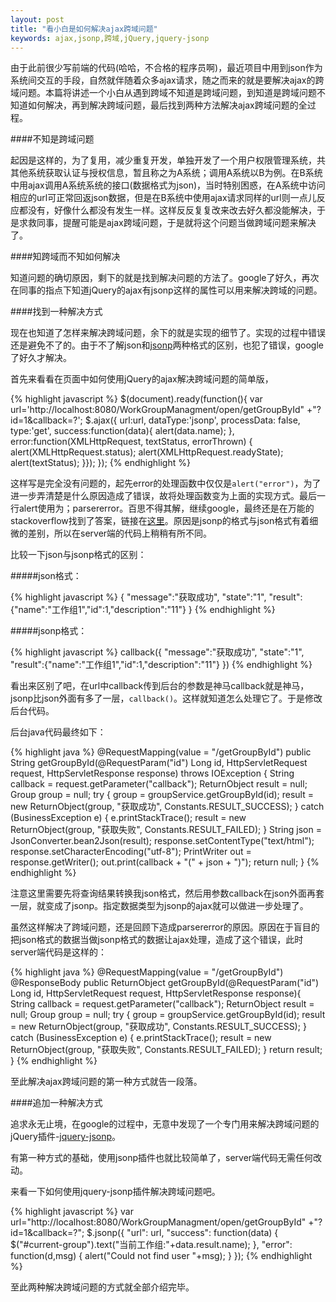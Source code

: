 ```yaml
---
layout: post
title: "看小白是如何解决ajax跨域问题"
keywords: ajax,jsonp,跨域,jQuery,jquery-jsonp
---
```


由于此前很少写前端的代码(哈哈，不合格的程序员啊)，最近项目中用到json作为系统间交互的手段，自然就伴随着众多ajax请求，随之而来的就是要解决ajax的跨域问题。本篇将讲述一个小白从遇到跨域不知道是跨域问题，到知道是跨域问题不知道如何解决，再到解决跨域问题，最后找到两种方法解决ajax跨域问题的全过程。

####不知是跨域问题

起因是这样的，为了复用，减少重复开发，单独开发了一个用户权限管理系统，共其他系统获取认证与授权信息，暂且称之为A系统；调用A系统以B为例。在B系统中用ajax调用A系统系统的接口(数据格式为json)，当时特别困惑，在A系统中访问相应的url可正常回返json数据，但是在B系统中使用ajax请求同样的url则一点儿反应都没有，好像什么都没有发生一样。这样反反复复改来改去好久都没能解决，于是求救同事，提醒可能是ajax跨域问题，于是就将这个问题当做跨域问题来解决了。

####知跨域而不知如何解决

知道问题的确切原因，剩下的就是找到解决问题的方法了。google了好久，再次在同事的指点下知道jQuery的ajax有jsonp这样的属性可以用来解决跨域的问题。

####找到一种解决方式

现在也知道了怎样来解决跨域问题，余下的就是实现的细节了。实现的过程中错误还是避免不了的。由于不了解json和<a href="http://zh.wikipedia.org/wiki/JSONP">jsonp</a>两种格式的区别，也犯了错误，google了好久才解决。

首先来看看在页面中如何使用jQuery的ajax解决跨域问题的简单版，

{% highlight javascript %}
  $(document).ready(function(){
    var url='http://localhost:8080/WorkGroupManagment/open/getGroupById"
        +"?id=1&callback=?';
    $.ajax({
      url:url,
      dataType:'jsonp',
      processData: false, 
      type:'get',
      success:function(data){
        alert(data.name);
      },
      error:function(XMLHttpRequest, textStatus, errorThrown) {
        alert(XMLHttpRequest.status);
        alert(XMLHttpRequest.readyState);
        alert(textStatus);
      }});
    });
{% endhighlight %}

这样写是完全没有问题的，起先error的处理函数中仅仅是`alert("error")`，为了进一步弄清楚是什么原因造成了错误，故将处理函数变为上面的实现方式。最后一行alert使用为；parsererror。百思不得其解，继续google，最终还是在万能的stackoverflow找到了答案，链接在<a href="http://stackoverflow.com/questions/4683114/sending-jsonp-vs-json-data">这里</a>。原因是jsonp的格式与json格式有着细微的差别，所以在server端的代码上稍稍有所不同。

比较一下json与jsonp格式的区别：

#####json格式：

{% highlight javascript %}
  {
    "message":"获取成功",
    "state":"1",
    "result":{"name":"工作组1","id":1,"description":"11"}
  }
{% endhighlight %}

#####jsonp格式：

{% highlight javascript %}
  callback({
    "message":"获取成功",
    "state":"1",
    "result":{"name":"工作组1","id":1,"description":"11"}
  })
{% endhighlight %}

看出来区别了吧，在url中callback传到后台的参数是神马callback就是神马，jsonp比json外面有多了一层，`callback()`。这样就知道怎么处理它了。于是修改后台代码。

后台java代码最终如下：

{% highlight java %}
  @RequestMapping(value = "/getGroupById")
  public String getGroupById(@RequestParam("id") Long id,
      HttpServletRequest request, HttpServletResponse response)
      throws IOException {
    String callback = request.getParameter("callback");
    ReturnObject result = null;
    Group group = null;
    try {
      group = groupService.getGroupById(id);
      result = new ReturnObject(group, "获取成功", Constants.RESULT_SUCCESS);
    } catch (BusinessException e) {
      e.printStackTrace();
      result = new ReturnObject(group, "获取失败", Constants.RESULT_FAILED);
    }
    String json = JsonConverter.bean2Json(result);
    response.setContentType("text/html");
    response.setCharacterEncoding("utf-8");
    PrintWriter out = response.getWriter();
    out.print(callback + "(" + json + ")");
    return null;
  }
{% endhighlight %}

注意这里需要先将查询结果转换我json格式，然后用参数callback在json外面再套一层，就变成了jsonp。指定数据类型为jsonp的ajax就可以做进一步处理了。

虽然这样解决了跨域问题，还是回顾下造成parsererror的原因。原因在于盲目的把json格式的数据当做jsonp格式的数据让ajax处理，造成了这个错误，此时server端代码是这样的：

{% highlight java %}
  @RequestMapping(value = "/getGroupById")
  @ResponseBody
  public ReturnObject getGroupById(@RequestParam("id") Long id,
      HttpServletRequest request, HttpServletResponse response){
    String callback = request.getParameter("callback");
    ReturnObject result = null;
    Group group = null;
    try {
      group = groupService.getGroupById(id);
      result = new ReturnObject(group, "获取成功", Constants.RESULT_SUCCESS);
    } catch (BusinessException e) {
      e.printStackTrace();
      result = new ReturnObject(group, "获取失败", Constants.RESULT_FAILED);
    }
    return result;
  }
{% endhighlight %}

至此解决ajax跨域问题的第一种方式就告一段落。

####追加一种解决方式

追求永无止境，在google的过程中，无意中发现了一个专门用来解决跨域问题的jQuery插件-<a href="https://github.com/congmo/jquery-jsonp">jquery-jsonp</a>。

有第一种方式的基础，使用jsonp插件也就比较简单了，server端代码无需任何改动。

来看一下如何使用jquery-jsonp插件解决跨域问题吧。

{% highlight javascript %}
var url="http://localhost:8080/WorkGroupManagment/open/getGroupById"
    +"?id=1&callback=?";
$.jsonp({
  "url": url,
  "success": function(data) {
    $("#current-group").text("当前工作组:"+data.result.name);
  },
  "error": function(d,msg) {
    alert("Could not find user "+msg);
  }
});
{% endhighlight %}

至此两种解决跨域问题的方式就全部介绍完毕。